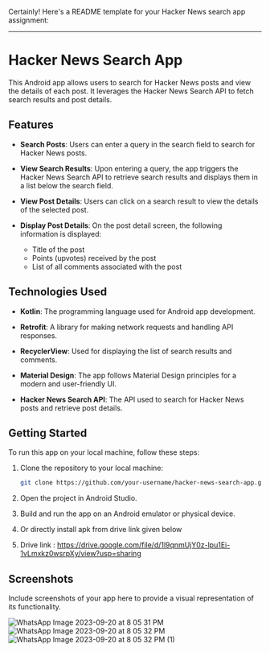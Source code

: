 Certainly! Here's a README template for your Hacker News search app assignment:

---

# Hacker News Search App

This Android app allows users to search for Hacker News posts and view the details of each post. It leverages the Hacker News Search API to fetch search results and post details.

## Features

- **Search Posts**: Users can enter a query in the search field to search for Hacker News posts.

- **View Search Results**: Upon entering a query, the app triggers the Hacker News Search API to retrieve search results and displays them in a list below the search field.

- **View Post Details**: Users can click on a search result to view the details of the selected post.

- **Display Post Details**: On the post detail screen, the following information is displayed:
  - Title of the post
  - Points (upvotes) received by the post
  - List of all comments associated with the post

## Technologies Used

- **Kotlin**: The programming language used for Android app development.
  
- **Retrofit**: A library for making network requests and handling API responses.
  
- **RecyclerView**: Used for displaying the list of search results and comments.
  
- **Material Design**: The app follows Material Design principles for a modern and user-friendly UI.
  
- **Hacker News Search API**: The API used to search for Hacker News posts and retrieve post details.

## Getting Started

To run this app on your local machine, follow these steps:

1. Clone the repository to your local machine:

   ```bash
   git clone https://github.com/your-username/hacker-news-search-app.git
   ```

2. Open the project in Android Studio.

3. Build and run the app on an Android emulator or physical device.
4. Or directly install apk from drive link given below
5. Drive link :
   https://drive.google.com/file/d/1l9qnmUjY0z-lpu1Ei-1vLmxkz0wsrpXy/view?usp=sharing


## Screenshots

Include screenshots of your app here to provide a visual representation of its functionality.




![WhatsApp Image 2023-09-20 at 8 05 31 PM](https://github.com/zakirhusain-3802/Hackernews/assets/66136416/6ab14bc1-6dcf-47c1-b9c7-73a48fa73843)
![WhatsApp Image 2023-09-20 at 8 05 32 PM](https://github.com/zakirhusain-3802/Hackernews/assets/66136416/0884a3a7-8f7b-432a-ac8f-a44cf7491dc6)
![WhatsApp Image 2023-09-20 at 8 05 32 PM (1)](https://github.com/zakirhusain-3802/Hackernews/assets/66136416/1fc3fa3f-41f2-4e56-a07c-9e34b2541810)


